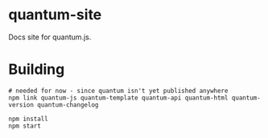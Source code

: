 # quantum-site

Docs site for quantum.js.

# Building
    # needed for now - since quantum isn't yet published anywhere
    npm link quantum-js quantum-template quantum-api quantum-html quantum-version quantum-changelog

    npm install
    npm start